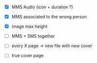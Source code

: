 - [x] MMS Audio (icon + duration ?)
- [x] MMS associated to the wrong person
- [x] image max height
- [ ] MMS + SMS together

- [ ] every X page → new file with new cover
- [ ] true cover page
